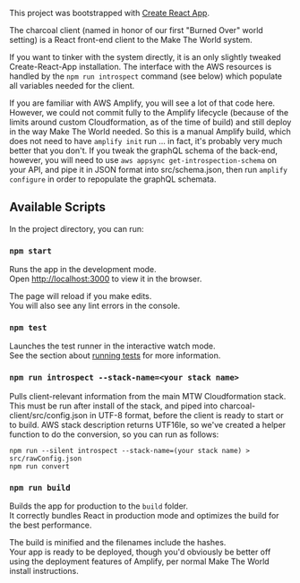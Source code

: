 This project was bootstrapped with [Create React App](https://github.com/facebook/create-react-app).

The charcoal client (named in honor of our first "Burned Over" world setting) is a React front-end client to the
Make The World system.

If you want to tinker with the system directly, it is an only slightly tweaked Create-React-App installation.
The interface with the AWS resources is handled by the `npm run introspect` command (see below) which populate
all variables needed for the client.

If you are familiar with AWS Amplify, you will see a lot of that code here.  However, we could not commit fully
to the Amplify lifecycle (because of the limits around custom Cloudformation, as of the time of build) and still
deploy in the way Make The World needed.  So this is a manual Amplify build, which does not need to have
`amplify init` run ... in fact, it's probably very much better that you don't.  If you tweak the graphQL schema
of the back-end, however, you will need to use `aws appsync get-introspection-schema` on your API, and pipe it
in JSON format into src/schema.json, then run `amplify configure` in order to repopulate the graphQL schemata.

## Available Scripts

In the project directory, you can run:

### `npm start`

Runs the app in the development mode.<br />
Open [http://localhost:3000](http://localhost:3000) to view it in the browser.

The page will reload if you make edits.<br />
You will also see any lint errors in the console.

### `npm test`

Launches the test runner in the interactive watch mode.<br />
See the section about [running tests](https://facebook.github.io/create-react-app/docs/running-tests) for more information.

### `npm run introspect --stack-name=<your stack name>`

Pulls client-relevant information from the main MTW Cloudformation stack.  This must be run after install of the stack,
and piped into charcoal-client/src/config.json in UTF-8 format, before the client is ready to start or to build.  AWS
stack description returns UTF16le, so we've created a helper function to do the conversion, so you can run as follows:

```
npm run --silent introspect --stack-name=(your stack name) > src/rawConfig.json
npm run convert
```

### `npm run build`

Builds the app for production to the `build` folder.<br />
It correctly bundles React in production mode and optimizes the build for the best performance.

The build is minified and the filenames include the hashes.<br />
Your app is ready to be deployed, though you'd obviously be better off using the deployment features of Amplify,
per normal Make The World install instructions.

